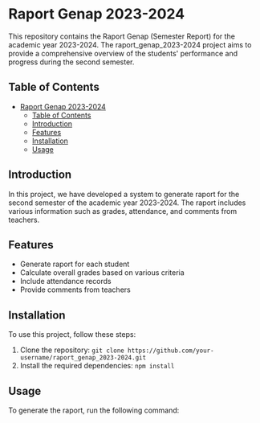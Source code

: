 # Raport Genap 2023-2024

This repository contains the Raport Genap (Semester Report) for the academic year 2023-2024. The raport_genap_2023-2024 project aims to provide a comprehensive overview of the students' performance and progress during the second semester.

## Table of Contents

- [Raport Genap 2023-2024](#raport-genap-2023-2024)
  - [Table of Contents](#table-of-contents)
  - [Introduction](#introduction)
  - [Features](#features)
  - [Installation](#installation)
  - [Usage](#usage)

## Introduction

In this project, we have developed a system to generate raport for the second semester of the academic year 2023-2024. The raport includes various information such as grades, attendance, and comments from teachers.

## Features

- Generate raport for each student
- Calculate overall grades based on various criteria
- Include attendance records
- Provide comments from teachers

## Installation

To use this project, follow these steps:

1. Clone the repository: `git clone https://github.com/your-username/raport_genap_2023-2024.git`
2. Install the required dependencies: `npm install`

## Usage

To generate the raport, run the following command:
